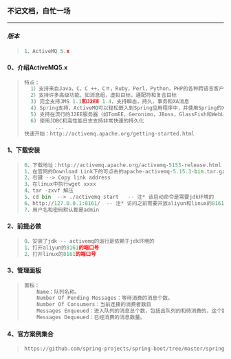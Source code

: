 ### 不记文档，白忙一场

------

#### *版本*

> ```python
> 1、ActiveMQ 5.x
> ```

#### 0、介绍ActiveMQ5.x

> ```python
> 特点：
> 	1）支持来自Java，C，C ++，C＃，Ruby，Perl，Python，PHP的各种跨语言客户端和协议
> 	2）支持许多高级功能，如消息组，虚拟目标，通配符和复合目标
> 	3) 完全支持JMS 1.1和J2EE 1.4，支持瞬态，持久，事务和XA消息
> 	4) Spring支持，ActiveMQ可以轻松嵌入到Spring应用程序中，并使用Spring的XML配置机制进行配置
> 	5) 支持在流行的J2EE服务器（如TomEE，Geronimo，JBoss，GlassFish和WebLogic）中进行测试
> 	6) 使用JDBC和高性能日志支持非常快速的持久化
> 			...
> 快速开始：http://activemq.apache.org/getting-started.html
> ```

#### 1、下载安装

> ```python
> 0、下载地址：http://activemq.apache.org/activemq-5153-release.html
> 1、在官网的Download Link下的可点击的apache-activemq-5.15.3-bin.tar.gz
> 2、右键 --> Copy link address
> 3、在linux中执行wget xxxx
> 4、tar -zxvf 解压
> 5、cd bin  --> ./activemq start   -- 注* 该启动命令是需要jdk环境的
> 6、http://127.0.0.1:8161/  -- 注* 访问之前需要开放aliyun和linux的8161端口号
> 7、用户名和密码默认都是admin
> ```
>

#### 2、前提必做

> ```python
> 0、安装了jdk -- activemq的运行是依赖于jdk环境的
> 1、打开aliyun的8161的端口号
> 2、打开linux的8161的端口号
> ```

#### 3、管理面板

> ```python
> 面板：	
>     Name：队列名称。
>     Number Of Pending Messages：等待消费的消息个数。
>     Number Of Consumers：当前连接的消费者数目
>     Messages Enqueued：进入队列的消息总个数，包括出队列的和待消费的，这个数量只增不减。
>     Messages Dequeued：已经消费的消息数量。
> ```

#### 4、官方案例集合

> ```python
> https://github.com/spring-projects/spring-boot/tree/master/spring-boot-samples
> ```



